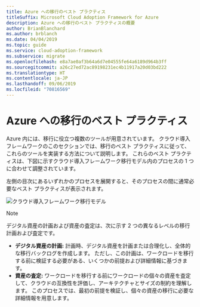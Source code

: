 ```yaml
---
title: Azure への移行のベスト プラクティス
titleSuffix: Microsoft Cloud Adoption Framework for Azure
description: Azure への移行のベスト プラクティスの概要
author: BrianBlanchard
ms.author: brblanch
ms.date: 04/04/2019
ms.topic: guide
ms.service: cloud-adoption-framework
ms.subservice: migrate
ms.openlocfilehash: e8a7ae0af3b64a6d7e04555fe64a6189d964b3ff
ms.sourcegitcommit: a26c27ed72ac89198231ec4b11917a20d03bd222
ms.translationtype: HT
ms.contentlocale: ja-JP
ms.lasthandoff: 09/06/2019
ms.locfileid: "70816569"
---
```

# <a name="azure-migration-best-practices"></a>Azure への移行のベスト プラクティス

Azure 内には、移行に役立つ複数のツールが用意されています。 クラウド導入フレームワークのこのセクションでは、移行のベスト プラクティスに従って、これらのツールを実装する方法について説明します。 これらのベスト プラクティスは、下図に示すクラウド導入フレームワーク移行モデル内のプロセスの 1 つに合わせて調整されています。

左側の目次にあるいずれかのプロセスを展開すると、そのプロセスの間に通常必要なベスト プラクティスが表示されます。

![クラウド導入フレームワーク移行モデル](../../_images/operational-transformation-migrate.png)

> [!NOTE]
> デジタル資産の計画および資産の査定は、次に示す 2 つの異なるレベルの移行計画および査定です。
>
> - **デジタル資産の計画:** 計画時、デジタル資産を計画または合理化し、全体的な移行バックログを作成します。 ただし、この計画は、ワークロードを移行する前に検証する必要がある、いくつかの前提および詳細情報に基づきます。
> - **資産の査定:** ワークロードを移行する前にワークロードの個々の資産を査定して、クラウドの互換性を評価し、アーキテクチャとサイズの制約を理解します。 このプロセスでは、最初の前提を検証し、個々の資産の移行に必要な詳細情報を用意します。
